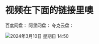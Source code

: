 # 视频在下面的链接里噢

百度网盘：
阿里网盘：
夸克云盘：

![2024年3月10日 星期日 14:50](https://heu-cats-1304328975.cos.ap-beijing.myqcloud.com/hidden/IMG_3149.JPG)
